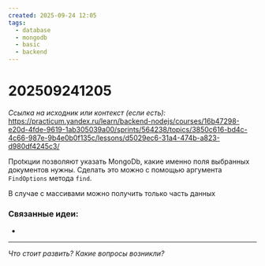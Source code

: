 ```yaml
---
created: 2025-09-24 12:05
tags:
  - database
  - mongodb
  - basic
  - backend
---
```

# 202509241205

*Ссылка на исходник или контекст (если есть):* https://practicum.yandex.ru/learn/backend-nodejs/courses/16b47298-e20d-4fde-9619-1ab305039a00/sprints/564238/topics/3850c616-bd4c-4c66-987e-9b4e0b0f135c/lessons/d5029ec6-31a4-474b-a823-d980df4245c3/ 

Проtкции позволяют указать MongoDb, какие именно поля выбранных документов нужны. Сделать это можно с помощью аргумента `FindOptions` метода `find`.

В случае с массивами можно получить только часть данных
### Связанные идеи:
*   
---

*Что стоит развить? Какие вопросы возникли?*